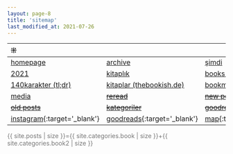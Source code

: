 ```yaml
---
layout: page-8
title: 'sitemap'
last_modified_at: 2021-07-26
---
```


| ⁜ |  |  |
|:--- |:---- |:---- |
| [homepage](/ "thebookish.de") | [archive](archive.html) | [şimdi](/now.html) |
| [2021](/2021.html) | [kitaplık](/bookshelf.html) | [books (english)](/books.html) |
| [140karakter (tl;dr)](/summary.html) | [kitaplar (thebookish.de)](/posts.html) | [bookmarks](/bookmarks.html) |
| [media](/media.html) |~~[reread](/reread.html)~~ | ~~[new posts](/new.html)~~ |
| ~~[old posts](/old.html)~~ | ~~[kategoriler](/category.html)~~ | ~~[goodreads](/goodreads.html)~~ |
| [<i class="fab fa-instagram"></i> instagram](https://www.instagram.com/thebookish.de/){:target='_blank'} | [<i class="fab fa-goodreads-g"></i> goodreads](https://www.goodreads.com/thebookishde/){:target='_blank'} | [<i class="far fa-map"></i> map](/map.html){:target='_blank'} |

<span style="color: #777;">{{ site.posts | size }}={{ site.categories.book | size }}+{{ site.categories.book2 | size }}</span> 
